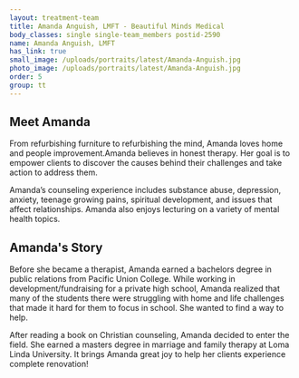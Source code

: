 ```yaml
---
layout: treatment-team
title: Amanda Anguish, LMFT - Beautiful Minds Medical
body_classes: single single-team_members postid-2590
name: Amanda Anguish, LMFT
has_link: true
small_image: /uploads/portraits/latest/Amanda-Anguish.jpg
photo_image: /uploads/portraits/latest/Amanda-Anguish.jpg
order: 5
group: tt
---
```


## Meet Amanda

From refurbishing furniture to refurbishing the mind, Amanda loves home and people improvement.Amanda
believes in honest therapy. Her goal is to empower clients to discover the causes behind their
challenges and take action to address them.

Amanda’s counseling experience includes substance abuse, depression, anxiety, teenage growing pains,
spiritual development, and issues that affect relationships. Amanda also enjoys lecturing on a variety
of mental health topics.

## Amanda's Story

Before she became a therapist, Amanda earned a bachelors degree in public relations from Pacific
Union College. While working in development/fundraising for a private high school, Amanda realized
that many of the students there were struggling with home and life challenges that made it hard for
them to focus in school. She wanted to find a way to help.

After reading a book on Christian counseling, Amanda decided to enter the field. She earned a masters
degree in marriage and family therapy at Loma Linda University. It brings Amanda great joy to help her
clients experience complete renovation!